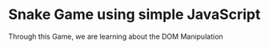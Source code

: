 # Snake Game using simple JavaScript
  Through this Game, we are learning about the DOM Manipulation

